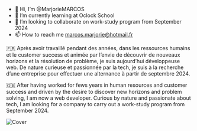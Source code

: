 - 👋 Hi, I’m @MarjorieMARCOS
- 🌱 I’m currently learning at Oclock School
- 💞️ I’m looking to collaborate on work-study program from September 2024
- 📫 How to reach me marcos.marjorie@hotmail.fr

🇫🇷 Après avoir travaillé pendant des années, dans les ressources humains et le customer success et animée par l’envie de découvrir de nouveaux horizons et
la résolution de problème, je suis aujourd’hui développeuse web. De nature curieuse et passionnée par la tech, je suis à la recherche d’une entreprise pour
effectuer une alternance à partir de septembre 2024.

🇬🇧 After having worked for fews years in human resources and customer success and driven by the desire to discover new horizons and
problem solving, I am now a web developer. Curious by nature and passionate about tech, I am looking for a company to
carry out a work-study program from September 2024.

![Cover]([https://github.com/MarjorieMARCOS/MarjorieMARCOS/banner.jpg](https://github.com/MarjorieMARCOS/MarjorieMARCOS/blob/main/banner.jpg)https://github.com/MarjorieMARCOS/MarjorieMARCOS/blob/main/banner.jpg)

